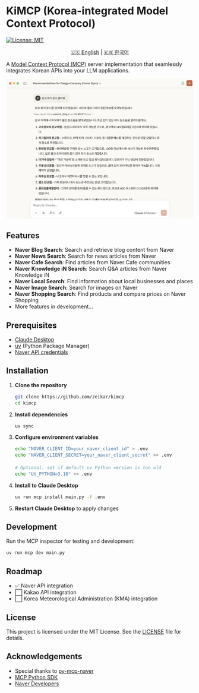 # KiMCP (Korea-integrated Model Context Protocol)

[![License: MIT](https://img.shields.io/badge/License-MIT-yellow.svg)](https://opensource.org/licenses/MIT)

<p align="center">
  <a href="README.md">🇺🇸 English</a> |
  <a href="README.ko.md">🇰🇷 한국어</a>
</p>

A [Model Context Protocol (MCP)](https://modelcontextprotocol.io/introduction) server implementation that seamlessly integrates Korean APIs into your LLM applications.

![Screenshot](screenshots/screenshot-0.png)

## Features

- **Naver Blog Search**: Search and retrieve blog content from Naver
- **Naver News Search**: Search for news articles from Naver
- **Naver Cafe Search**: Find articles from Naver Cafe communities
- **Naver Knowledge iN Search**: Search Q&A articles from Naver Knowledge iN
- **Naver Local Search**: Find information about local businesses and places
- **Naver Image Search**: Search for images on Naver
- **Naver Shopping Search**: Find products and compare prices on Naver Shopping
- More features in development...

## Prerequisites

- [Claude Desktop](https://claude.ai/download)
- [uv](https://docs.astral.sh/uv/getting-started/installation/) (Python Package Manager)
- [Naver API credentials](https://developers.naver.com/apps/#/register)

## Installation

1. **Clone the repository**

   ```bash
   git clone https://github.com/zeikar/kimcp
   cd kimcp
   ```

2. **Install dependencies**

   ```bash
   uv sync
   ```

3. **Configure environment variables**

   ```bash
   echo "NAVER_CLIENT_ID=your_naver_client_id" > .env
   echo "NAVER_CLIENT_SECRET=your_naver_client_secret" >> .env

   # Optional: set if default uv Python version is too old
   echo "UV_PYTHON=3.10" >> .env
   ```

4. **Install to Claude Desktop**

   ```bash
   uv run mcp install main.py -f .env
   ```

5. **Restart Claude Desktop** to apply changes

## Development

Run the MCP inspector for testing and development:

```bash
uv run mcp dev main.py
```

## Roadmap

- ✅ Naver API integration
- ⬜ Kakao API integration
- ⬜ Korea Meteorological Administration (KMA) integration

## License

This project is licensed under the MIT License. See the [LICENSE](LICENSE) file for details.

## Acknowledgements

- Special thanks to [py-mcp-naver](https://github.com/pfldy2850/py-mcp-naver)
- [MCP Python SDK](https://github.com/modelcontextprotocol/python-sdk)
- [Naver Developers](https://developers.naver.com/main)
